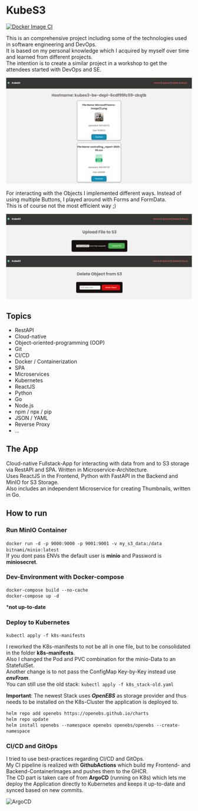 # KubeS3

[![Docker Image CI](https://github.com/xamma/KubeS3/actions/workflows/docker-image.yml/badge.svg)](https://github.com/xamma/KubeS3/actions/workflows/docker-image.yml)

This is an comprehensive project including some of the technologies used in software
engineering and DevOps.  
It is based on my personal knowledge which I acquired by myself over time and learned from different projects.  
The intention is to create a similar project in a workshop to get the attendees started with DevOps and SE. 

![Home](assets/Homeview.png)

For interacting with the Objects I implemented different ways. Instead of using multiple Buttons, I played around with Forms and FormData.  
This is of course not the most efficient way ;)

![Upload](assets/Upload.png)
![Delete](assets/Delete.png)

## Topics
- RestAPI  
- Cloud-native  
- Object-oriented-programming (OOP)  
- Git  
- CI/CD  
- Docker / Containerization  
- SPA  
- Microservices  
- Kubernetes  
- ReactJS  
- Python  
- Go  
- Node.js  
- npm / npx / pip  
- JSON / YAML  
- Reverse Proxy  
- ...

## The App
Cloud-native Fullstack-App for interacting with data from and to S3 storage via RestAPI and SPA. Written in Microservice-Architecture.  
Uses ReactJS in the Frontend, Python with FastAPI in the Backend and MinIO for S3 Storage.  
Also includes an independent Microservice for creating Thumbnails, written in Go.  

## How to run

### Run MinIO Container
```docker run -d -p 9000:9000 -p 9001:9001 -v my_s3_data:/data bitnami/minio:latest```  
If you dont pass ENVs the default user is **minio** and Password is **miniosecret**.

### Dev-Environment with Docker-compose
```
docker-compose build --no-cache
docker-compose up -d
```
***not up-to-date**

### Deploy to Kubernetes

```kubectl apply -f k8s-manifests```  

I reworked the K8s-manifests to not be all in one file, but to be consolidated in the folder **k8s-manifests**.  
Also I changed the Pod and PVC combination for the minio-Data to an StatefulSet.  
Another change is to not pass the ConfigMap Key-by-Key instead use ***envFrom***.  
You can still use the old stack: ```kubectl apply -f k8s_stack-old.yaml```  

**Important**: The newest Stack uses ***OpenEBS*** as storage provider and thus needs to be installed on the K8s-Cluster the application is deployed to.  
```
helm repo add openebs https://openebs.github.io/charts
helm repo update
helm install openebs --namespace openebs openebs/openebs --create-namespace
```

### CI/CD and GitOps
I tried to use best-practices regarding CI/CD and GitOps.  
My CI pipeline is realized with **GithubActions** which build my Frontend- and Backend-ContainerImages and pushes them to the GHCR.  
The CD part is taken care of from **ArgoCD** (running on K8s) which lets me deploy the Application directly to Kubernetes and keeps
it up-to-date and synced based on new commits.

![ArgoCD](assets/Argo.png)